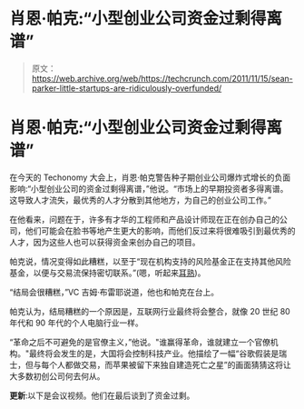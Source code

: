 # 肖恩·帕克:“小型创业公司资金过剩得离谱”

> 原文：<https://web.archive.org/web/https://techcrunch.com/2011/11/15/sean-parker-little-startups-are-ridiculously-overfunded/>

# 肖恩·帕克:“小型创业公司资金过剩得离谱”

在今天的 Techonomy 大会上，肖恩·帕克警告种子期创业公司爆炸式增长的负面影响:“小型创业公司的资金过剩得离谱，”他说。“市场上的早期投资者多得离谱。这导致人才流失，最优秀的人才分散到其他地方，为自己的创业公司工作。”

在他看来，问题在于，许多有才华的工程师和产品设计师现在正在创办自己的公司，他们可能会在脸书等地产生更大的影响，而他们反过来将很难吸引到最优秀的人才，因为这些人也可以获得资金来创办自己的项目。

帕克说，情况变得如此糟糕，以至于“现在机构支持的风险基金正在支持其他风险基金，以便与交易流保持密切联系。”(嗯，听起来[耳熟](https://web.archive.org/web/20230210223527/http://www.crunchbase.com/financial-organization/crunchfund))。

“结局会很糟糕，”VC 吉姆·布雷耶说道，他也和帕克在台上。

帕克认为，结局糟糕的一个原因是，互联网行业最终将会整合，就像 20 世纪 80 年代和 90 年代的个人电脑行业一样。

“革命之后不可避免的是官僚主义，”他说。"谁赢得革命，谁就建立一个官僚机构。"最终将会发生的是，大国将会控制科技产业。他描绘了一幅“谷歌假装是瑞士，但与每个人都做交易，而苹果被留下来独自建造死亡之星”的画面猜猜这将让大多数初创公司何去何从。

**更新**:以下是会议视频。他们在最后谈到了资金过剩。